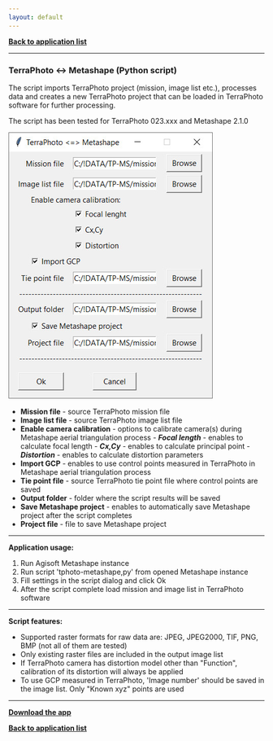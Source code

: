 ```yaml
---
layout: default
---
```


[**Back to application list**](../)

---

### TerraPhoto <-> Metashape (Python script)

The script imports TerraPhoto project (mission, image list etc.), processes data and creates a new TerraPhoto project that can be loaded in TerraPhoto software for further processing.

The script has been tested for TerraPhoto 023.xxx and Metashape 2.1.0 

![](./images/terraphoto-metashape.jpg)

*	**Mission file** - source TerraPhoto mission file
*	**Image list file** - source TerraPhoto image list file
*	**Enable camera calibration** - options to calibrate camera(s) during Metashape aerial triangulation process
		- **_Focal length_** - enables to calculate focal length
		- **_Cx,Cy_** - enables to calculate principal point
		- **_Distortion_** - enables to calculate distortion parameters
*	**Import GCP** - enables to use control points measured in TerraPhoto in Metashape aerial triangulation process
*	**Tie point file** - source TerraPhoto tie point file where control points are saved
*	**Output folder** - folder where the script results will be saved
*	**Save Metashape project** - enables to automatically save Metashape project after the script completes
*	**Project file** - file to save Metashape project

---

**Application usage:**

1.	Run Agisoft Metashape instance
2.	Run script 'tphoto-metashape,py' from opened Metashape instance
3.	Fill settings in the script dialog and click Ok
4.	After the script complete load mission and image list in TerraPhoto software

---

**Script features:**
*	Supported raster formats for raw data are: JPEG, JPEG2000, TIF, PNG, BMP (not all of them are tested)
*	Only existing raster files are included in the output image list
*	If TerraPhoto camera has distortion model other than "Function", calibration of its distortion will always be applied
*	To use GCP measured in TerraPhoto, 'Image number' should be saved in the image list. Only "Known xyz" points are used

---

[**Download the app**](https://github.com/DenisAntoshkin/Applications/releases/download/TphotoMetashape/TphotoMetashape.zip)

[**Back to application list**](../)